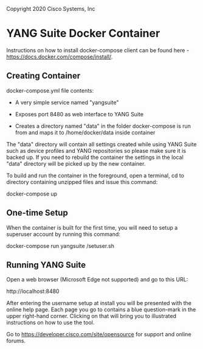 Copyright 2020 Cisco Systems, Inc

YANG Suite Docker Container
===========================

Instructions on how to install docker-compose client can be found here - https://docs.docker.com/compose/install/.


Creating Container
------------------

docker-compose.yml file contents:

 - A very simple service named "yangsuite"

 - Exposes port 8480 as web interface to YANG Suite

 - Creates a directory named "data" in the folder docker-compose is run from and maps it to /home/docker/data inside container

The "data" directory will contain all settings created while using YANG Suite such as device profiles and YANG repositories
so please make sure it is backed up.  If you need to rebuild the container the settings in the local "data" directory will
be picked up by the new container.

To build and run the container in the foreground, open a terminal, cd to directory containing unzipped files and issue this command:

docker-compose up


One-time Setup
--------------

When the container is built for the first time, you will need to setup a superuser account by running this command:

docker-compose run yangsuite /setuser.sh


Running YANG Suite
------------------

Open a web browser (Microsoft Edge not supported) and go to this URL:

http://localhost:8480

After entering the username setup at install you will be presented with the online help page.  Each page you go to contains
a blue question-mark in the upper right-hand corner.  Clicking on that will bring you to illustrated instructions on how to
use the tool.

Go to https://developer.cisco.com/site/opensource for support and online forums.
